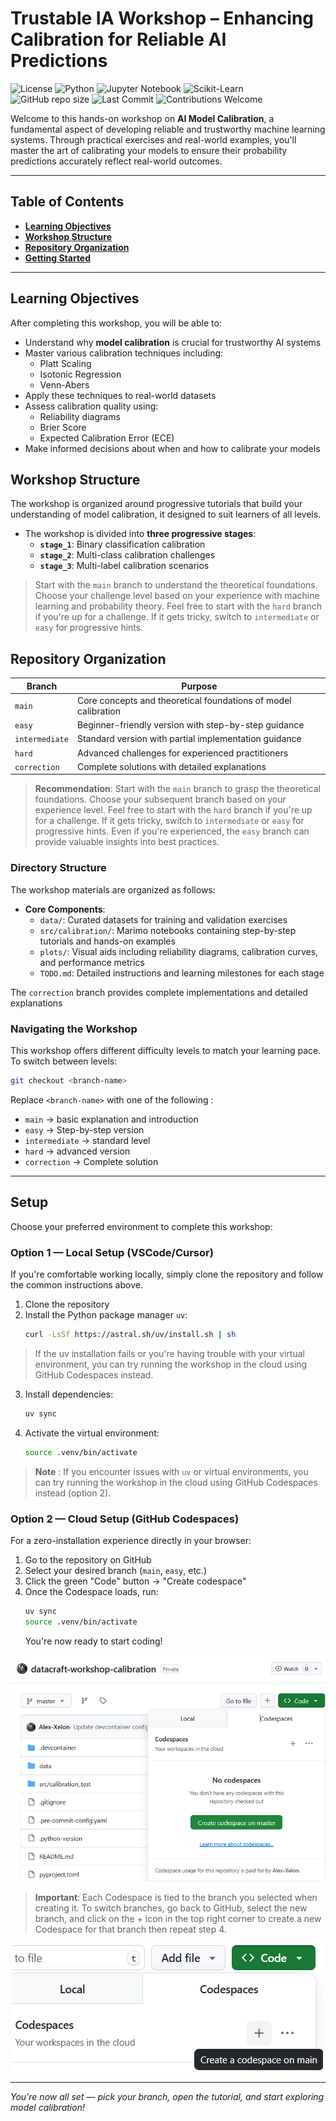 # Trustable IA Workshop – Enhancing Calibration for Reliable AI Predictions



![License](https://img.shields.io/badge/license-MIT-green)
![Python](https://img.shields.io/badge/python-3.13+-blue)
![Jupyter Notebook](https://img.shields.io/badge/jupyter-orange?style=flat&logo=jupyter&logoColor=white)
![Scikit-Learn](https://img.shields.io/badge/scikit--learn-f3f3f3?style=flat&logo=scikit-learn&logoColor=orange)\
![GitHub repo size](https://img.shields.io/github/repo-size/alexlemiere/calibration-test)
![Last Commit](https://img.shields.io/github/last-commit/alexlemiere/calibration-test)
![Contributions Welcome](https://img.shields.io/badge/contributions-welcome-43a047.svg)


Welcome to this hands-on workshop on **AI Model Calibration**, a fundamental aspect of developing reliable and trustworthy machine learning systems. Through practical exercises and real-world examples, you'll master the art of calibrating your models to ensure their probability predictions accurately reflect real-world outcomes.

---

## Table of Contents
- **[Learning Objectives](#learning-objectives)**
- **[Workshop Structure](#workshop-structure)**
- **[Repository Organization](#repository-organization)**
- **[Getting Started](#getting-started)**

---

## Learning Objectives

After completing this workshop, you will be able to:
- Understand why **model calibration** is crucial for trustworthy AI systems
- Master various calibration techniques including:
  - Platt Scaling
  - Isotonic Regression
  - Venn-Abers
- Apply these techniques to real-world datasets
- Assess calibration quality using:
  - Reliability diagrams
  - Brier Score
  - Expected Calibration Error (ECE)
- Make informed decisions about when and how to calibrate your models

## Workshop Structure

The workshop is organized around progressive tutorials that build your understanding
of model calibration, it designed to suit learners of all levels.

- The workshop is divided into **three progressive stages**:
  - **`stage_1`**: Binary classification calibration
  - **`stage_2`**: Multi-class calibration challenges
  - **`stage_3`**: Multi-label calibration scenarios

> Start with the `main` branch to understand the theoretical foundations. Choose your challenge level based on your experience with machine learning and probability theory. Feel free to start with the `hard` branch if you're up for a challenge. If it gets tricky, switch to `intermediate` or `easy` for progressive hints.

## Repository Organization

| Branch         | Purpose                                                                    |
|----------------|----------------------------------------------------------------------------|
| `main`         | Core concepts and theoretical foundations of model calibration             |
| `easy`         | Beginner-friendly version with step-by-step guidance                      |
| `intermediate` | Standard version with partial implementation guidance                      |
| `hard`         | Advanced challenges for experienced practitioners                          |
| `correction`   | Complete solutions with detailed explanations                             |

> **Recommendation**: Start with the `main` branch to grasp the theoretical foundations. Choose your subsequent branch based on your experience level. Feel free to start with the `hard` branch if you're up for a challenge. If it gets tricky, switch to `intermediate` or `easy` for progressive hints. Even if you're experienced, the `easy` branch can provide valuable insights into best practices.

### Directory Structure

The workshop materials are organized as follows:

- **Core Components**:
  - `data/`: Curated datasets for training and validation exercises
  - `src/calibration/`: Marimo notebooks containing step-by-step tutorials and hands-on examples
  - `plots/`: Visual aids including reliability diagrams, calibration curves, and performance metrics
  - `TODO.md`: Detailed instructions and learning milestones for each stage

The `correction` branch provides complete implementations and detailed explanations

### Navigating the Workshop

This workshop offers different difficulty levels to match your learning pace. To switch between levels:

```bash
git checkout <branch-name>
```

Replace `<branch-name>` with one of the following :

- `main`         → basic explanation and introduction
- `easy`         → Step-by-step version
- `intermediate` → standard level
- `hard`         → advanced version
- `correction`   → Complete solution

---

## Setup

Choose your preferred environment to complete this workshop:

### Option 1 — Local Setup (VSCode/Cursor)

If you're comfortable working locally, simply clone the repository and follow the common instructions above.

1. Clone the repository
2. Install the Python package manager `uv`:
   ```bash
   curl -LsSf https://astral.sh/uv/install.sh | sh
   ```
  >If the uv installation fails or you're having trouble with
  your virtual environment, you can try running the workshop in the cloud using GitHub Codespaces instead.
3. Install dependencies:
   ```bash
   uv sync
   ```
4. Activate the virtual environment:
   ```bash
   source .venv/bin/activate
   ```

> **Note** : If you encounter issues with `uv` or virtual environments, you can try running the workshop in the cloud using GitHub Codespaces instead (option 2).

### Option 2 — Cloud Setup (GitHub Codespaces)

For a zero-installation experience directly in your browser:

1. Go to the repository on GitHub
2. Select your desired branch (`main`, `easy`, etc.)
3. Click the green "Code" button → "Create codespace"
4. Once the Codespace loads, run:
   ```bash
   uv sync
   source .venv/bin/activate
   ```
   You're now ready to start coding!

![illustration](assets/capture_1.png)

> **Important**: Each Codespace is tied to the branch you selected when creating it. To switch branches, go back to GitHub, select the new branch, and click on the + icon in the top right corner to create a new Codespace for that branch then repeat step 4.

<p align="center">
  <img src="assets/capture_2.png" alt="illustration"/>
</p>

---

*You're now all set — pick your branch, open the tutorial, and start exploring model calibration!*
